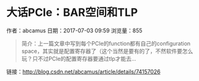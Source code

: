 # 大话PCIe：BAR空间和TLP
作者：abcamus
日期：2017-07-03 09:59
浏览量：855
> 简介：上一篇文章中写到每个PCIe的function都有自己的configuration space，其实就是配置寄存器了（这个当然是要有的了，不然软件要怎么玩？只不过PCIe的配置寄存器要通过tlp才能去...

 链接：http://blog.csdn.net/abcamus/article/details/74157026
